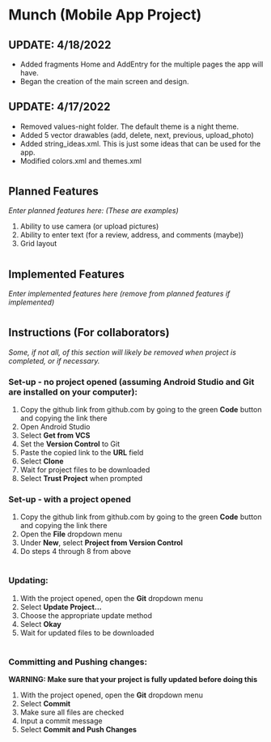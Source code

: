 # Munch (Mobile App Project)
## UPDATE: 4/18/2022
- Added fragments Home and AddEntry for the multiple pages the app will have.
- Began the creation of the main screen and design. 

## UPDATE: 4/17/2022
- Removed values-night folder. The default theme is a night theme.  
- Added 5 vector drawables (add, delete, next, previous, upload_photo)  
- Added string_ideas.xml. This is just some ideas that can be used for the app.  
- Modified colors.xml and themes.xml  
#
## Planned Features
*Enter planned features here: (These are examples)*
1. Ability to use camera (or upload pictures)
2. Ability to enter text (for a review, address, and comments (maybe))
3. Grid layout
#
## Implemented Features
*Enter implemented features here (remove from planned features if implemented)*
#
#
## Instructions (For collaborators)
*Some, if not all, of this section will likely be removed when project is completed, or if necessary.*
### Set-up - no project opened (assuming Android Studio and Git are installed on your computer):
1. Copy the github link from github.com by going to the green **Code** button and copying the link there
2. Open Android Studio
3. Select **Get from VCS**
4. Set the **Version Control** to Git
5. Paste the copied link to the **URL** field
6. Select **Clone**
7. Wait for project files to be downloaded
8. Select **Trust Project** when prompted
### Set-up - with a project opened
1. Copy the github link from github.com by going to the green **Code** button and copying the link there
2. Open the **File** dropdown menu
3. Under **New**, select **Project from Version Control**
4. Do steps 4 through 8 from above
#
### Updating:
1. With the project opened, open the **Git** dropdown menu
2. Select **Update Project...**
3. Choose the appropriate update method
4. Select **Okay**
5. Wait for updated files to be downloaded

#
### Committing and Pushing changes:
**WARNING: Make sure that your project is fully updated before doing this**
1. With the project opened, open the **Git** dropdown menu
2. Select **Commit**
3. Make sure all files are checked
4. Input a commit message
5. Select **Commit and Push Changes**

